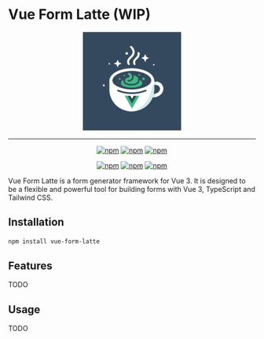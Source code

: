 # Vue Form Latte (WIP)

<div id="header" align="center">
<img src='public/logo-v2.png' width='200' />

<hr />

[![npm](https://img.shields.io/npm/v/vue-form-latte)](https://www.npmjs.com/package/vue-form-latte)
[![npm](https://img.shields.io/npm/dt/vue-form-latte)](https://www.npmjs.com/package/vue-form-latte)
[![npm](https://img.shields.io/npm/l/vue-form-latte)](https://www.npmjs.com/package/vue-form-latte)

[![npm](https://img.shields.io/badge/Tailwind_CSS-38B2AC?style=for-the-badge&logo=tailwind-css&logoColor=white)](https://www.npmjs.com/package/vue-form-latte)
[![npm](https://img.shields.io/badge/Vue.js-35495E?style=for-the-badge&logo=vue.js&logoColor=4FC08D)](https://www.npmjs.com/package/vue-form-latte)
[![npm](https://img.shields.io/badge/TypeScript-007ACC?style=for-the-badge&logo=typescript&logoColor=white)](https://www.npmjs.com/package/vue-form-latte)

</div>

Vue Form Latte is a form generator framework for Vue 3. It is designed to be a flexible and powerful tool for building forms with Vue 3, TypeScript and Tailwind CSS.

## Installation

```bash
npm install vue-form-latte
```

## Features

TODO

## Usage

TODO
